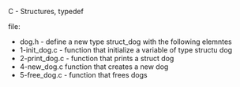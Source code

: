 C - Structures, typedef

file:

- dog.h - define a new type struct_dog with the following elemntes
- 1-init_dog.c - function that initialize a variable of type structu dog
- 2-print_dog.c - function that prints a struct dog
- 4-new_dog.c  function that creates a new dog
- 5-free_dog.c  - function that frees dogs 
